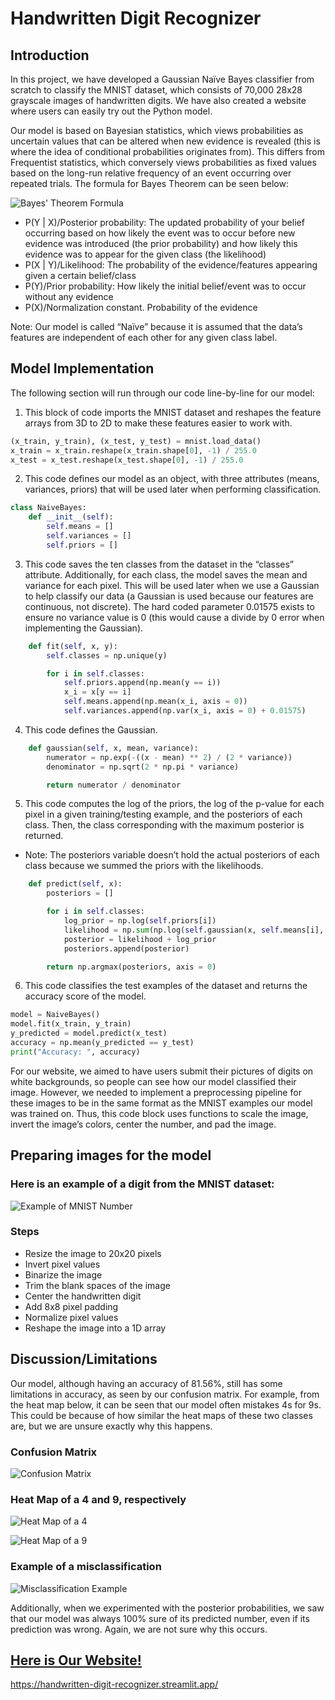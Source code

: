# Handwritten Digit Recognizer

## Introduction

In this project, we have developed a Gaussian Naïve Bayes classifier from scratch to classify the MNIST dataset, which consists of 70,000 28x28 grayscale images of handwritten digits. We have also created a website where users can easily try out the Python model.

Our model is based on Bayesian statistics, which views probabilities as uncertain values that can be altered when new evidence is revealed (this is where the idea of conditional probabilities originates from). This differs from Frequentist statistics, which conversely views probabilities as fixed values based on the long-run relative frequency of an event occurring over repeated trials. The formula for Bayes Theorem can be seen below:

![Bayes' Theorem Formula](/attachments/Bayes.jpg)

- P(Y | X)/Posterior probability: The updated probability of your belief occurring based on how likely the event was to occur before new evidence was introduced (the prior probability) and how likely this evidence was to appear for the given class (the likelihood)
- P(X | Y)/Likelihood: The probability of the evidence/features appearing given a certain belief/class
- P(Y)/Prior probability: How likely the initial belief/event was to occur without any evidence
- P(X)/Normalization constant. Probability of the evidence

Note: Our model is called “Naïve” because it is assumed that the data’s features are independent of each other for any given class label.

## Model Implementation

The following section will run through our code line-by-line for our model:

1. This block of code imports the MNIST dataset and reshapes the feature arrays from 3D to 2D to make these features easier to work with.

```python
(x_train, y_train), (x_test, y_test) = mnist.load_data()
x_train = x_train.reshape(x_train.shape[0], -1) / 255.0
x_test = x_test.reshape(x_test.shape[0], -1) / 255.0
```

2. This code defines our model as an object, with three attributes (means, variances, priors) that will be used later when performing classification.

```python
class NaiveBayes:
    def __init__(self):
        self.means = []
        self.variances = []
        self.priors = []
```

3. This code saves the ten classes from the dataset in the “classes” attribute. Additionally, for each class, the model saves the mean and variance for each pixel. This will be used later when we use a Gaussian to help classify our data (a Gaussian is used because our features are continuous, not discrete). The hard coded parameter 0.01575 exists to ensure no variance value is 0 (this would cause a divide by 0 error when implementing the Gaussian).

```python
    def fit(self, x, y):
        self.classes = np.unique(y)

        for i in self.classes:
            self.priors.append(np.mean(y == i))
            x_i = x[y == i]
            self.means.append(np.mean(x_i, axis = 0))
            self.variances.append(np.var(x_i, axis = 0) + 0.01575)
```

4. This code defines the Gaussian.

```python
    def gaussian(self, x, mean, variance):
        numerator = np.exp(-((x - mean) ** 2) / (2 * variance))
        denominator = np.sqrt(2 * np.pi * variance)

        return numerator / denominator
```

5. This code computes the log of the priors, the log of the p-value for each pixel in a given training/testing example, and the posteriors of each class. Then, the class corresponding with the maximum posterior is returned.

- Note: The posteriors variable doesn’t hold the actual posteriors of each class because we summed the priors with the likelihoods.

```python
    def predict(self, x):
        posteriors = []

        for i in self.classes:
            log_prior = np.log(self.priors[i])
            likelihood = np.sum(np.log(self.gaussian(x, self.means[i], self.variances[i])), axis = 1)
            posterior = likelihood + log_prior
            posteriors.append(posterior)

        return np.argmax(posteriors, axis = 0)
```

6. This code classifies the test examples of the dataset and returns the accuracy score of the model.

```python
model = NaiveBayes()
model.fit(x_train, y_train)
y_predicted = model.predict(x_test)
accuracy = np.mean(y_predicted == y_test)
print("Accuracy: ", accuracy)
```

For our website, we aimed to have users submit their pictures of digits on white backgrounds, so people can see how our model classified their image. However, we needed to implement a preprocessing pipeline for these images to be in the same format as the MNIST examples our model was trained on. Thus, this code block uses functions to scale the image, invert the image’s colors, center the number, and pad the image.

## Preparing images for the model

### Here is an example of a digit from the MNIST dataset:

![Example of MNIST Number](/attachments/MNIST_ex.png)

### Steps

- Resize the image to 20x20 pixels
- Invert pixel values
- Binarize the image
- Trim the blank spaces of the image
- Center the handwritten digit
- Add 8x8 pixel padding
- Normalize pixel values
- Reshape the image into a 1D array

## Discussion/Limitations

Our model, although having an accuracy of 81.56%, still has some limitations in accuracy, as seen by our confusion matrix. For example, from the heat map below, it can be seen that our model often mistakes 4s for 9s. This could be because of how similar the heat maps of these two classes are, but we are unsure exactly why this happens.

### Confusion Matrix

![Confusion Matrix](/attachments/ConfusionMatrix.png)

### Heat Map of a 4 and 9, respectively

![Heat Map of a 4](/attachments/HeatMap4.png)

![Heat Map of a 9](/attachments/HeatMap9.png)

### Example of a misclassification

![Misclassification Example](/attachments/Misclassification.jpg)

Additionally, when we experimented with the posterior probabilities, we saw that our model was always 100% sure of its predicted number, even if its prediction was wrong. Again, we are not sure why this occurs.

## [Here is Our Website!](https://handwritten-digit-recognizer.streamlit.app/)

https://handwritten-digit-recognizer.streamlit.app/
